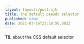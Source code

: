 ```yaml
---
layout: layouts/post.njk
title: The default pseudo selector
published: true
date: 2021-03-16T23:18:56.502Z
---
```

TIL about the CSS default selector